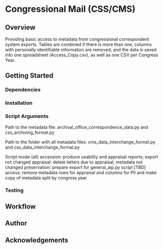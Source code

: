 # Congressional Mail (CSS/CMS)

## Overview
Providing basic access to metadata from congressional correspondent system exports.
Tables are combined if there is more than one, columns with personally identifiable information are removed, 
and the data is saved into one spreadsheet (Access_Copy.csv), as well as one CSV per Congress Year.

## Getting Started

### Dependencies

### Installation

### Script Arguments
Path to the metadata file: archival_office_correspondence_data.py and css_archiving_format.py

Path to the folder with all metadata files: cms_data_interchange_format.py and css_data_interchange_format.py

Script mode (all)
accession: produce usability and appraisal reports; export not changed
appraisal: delete letters due to appraisal; metadata not changed
preservation: prepare export for general_aip.py script [TBD]
access: remove metadata rows for appraisal and columns for PII and make copy of metadata split by congress year


### Testing

## Workflow

## Author

## Acknowledgements
